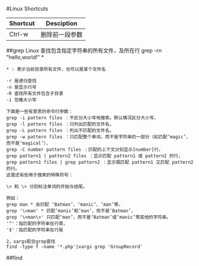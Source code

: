 #Linux Shortcuts

Shortcut| Desciption
---|---
Ctrl-w| 删除前一段参数

##grep
Linux 查找包含指定字符串的所有文件，及所在行
grep -rn "hello,world!" *
```text
* : 表示当前目录所有文件，也可以是某个文件名

-r 是递归查找
-n 是显示行号
-R 查找所有文件包含子目录
-i 忽略大小写

下面是一些有意思的命令行参数：
grep -i pattern files ：不区分大小写地搜索。默认情况区分大小写， 
grep -l pattern files ：只列出匹配的文件名， 
grep -L pattern files ：列出不匹配的文件名， 
grep -w pattern files ：只匹配整个单词，而不是字符串的一部分（如匹配‘magic’，而不是‘magical’）， 
grep -C number pattern files ：匹配的上下文分别显示[number]行， 
grep pattern1 | pattern2 files ：显示匹配 pattern1 或 pattern2 的行， 
grep pattern1 files | grep pattern2 ：显示既匹配 pattern1 又匹配 pattern2 的行。 
这里还有些用于搜索的特殊符号：

\< 和 \> 分别标注单词的开始与结尾。

例如： 
grep man * 会匹配 ‘Batman’、‘manic’、‘man’等， 
grep '\<man' * 匹配‘manic’和‘man’，但不是‘Batman’， 
grep '\<man\>' 只匹配‘man’，而不是‘Batman’或‘manic’等其他的字符串。 
'^'：指匹配的字符串在行首， 
'$'：指匹配的字符串在行尾

2，xargs配合grep查找
find -type f -name '*.php'|xargs grep 'GroupRecord'
```

##find
